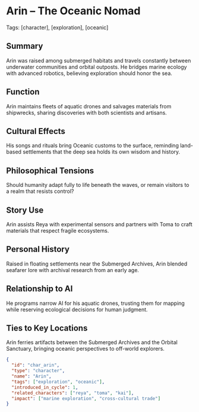# Arin – The Oceanic Nomad
Tags: [character], [exploration], [oceanic]

## Summary
Arin was raised among submerged habitats and travels constantly between
underwater communities and orbital outposts. He bridges marine ecology with
advanced robotics, believing exploration should honor the sea.

## Function
Arin maintains fleets of aquatic drones and salvages materials from shipwrecks,
sharing discoveries with both scientists and artisans.

## Cultural Effects
His songs and rituals bring Oceanic customs to the surface, reminding land-based
settlements that the deep sea holds its own wisdom and history.

## Philosophical Tensions
Should humanity adapt fully to life beneath the waves, or remain visitors to a
realm that resists control?

## Story Use
Arin assists Reya with experimental sensors and partners with Toma to craft
materials that respect fragile ecosystems.

## Personal History
Raised in floating settlements near the Submerged Archives, Arin blended seafarer lore with archival research from an early age.

## Relationship to AI
He programs narrow AI for his aquatic drones, trusting them for mapping while reserving ecological decisions for human judgment.

## Ties to Key Locations
Arin ferries artifacts between the Submerged Archives and the Orbital Sanctuary, bringing oceanic perspectives to off-world explorers.

```json
{
  "id": "char_arin",
  "type": "character",
  "name": "Arin",
  "tags": ["exploration", "oceanic"],
  "introduced_in_cycle": 1,
  "related_characters": ["reya", "toma", "kai"],
  "impact": ["marine exploration", "cross-cultural trade"]
}
```
